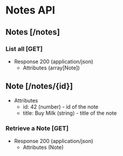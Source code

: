 # Notes API

## Notes [/notes]
 
### List all [GET]
+ Response 200 (application/json)
    + Attributes (array[Note])
 
## Note [/notes/{id}]
+ Attributes
    + id: 42 (number) - id of the note
    + title: Buy Milk (string) - title of the note
  
### Retrieve a Note [GET]
+ Response 200 (application/json)
    + Attributes (Note)
